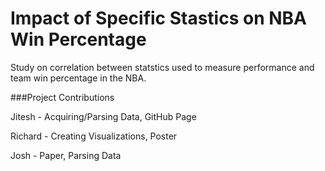 # Impact of Specific Stastics on NBA Win Percentage
Study on correlation between statstics used to measure performance and team win percentage in the NBA.

###Project Contributions

Jitesh - Acquiring/Parsing Data, GitHub Page

Richard - Creating Visualizations, Poster

Josh - Paper, Parsing Data
